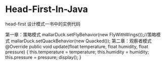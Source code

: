 # Head-First-In-Java
head-first 设计模式一书中的实例代码

第一章：策略模式
		mallarDuck.setFlyBehavior(new FlyWithWings());//策略模式
		mallarDuck.setQuackBehavior(new Quacked());
第二章：观察者模式
	@Override
	public void update(float temperature, float humidity, float pressure) {
		this.temperature = temperature;
		this.humidity = humidity;
		this.pressure = pressure;
		display();
	}

